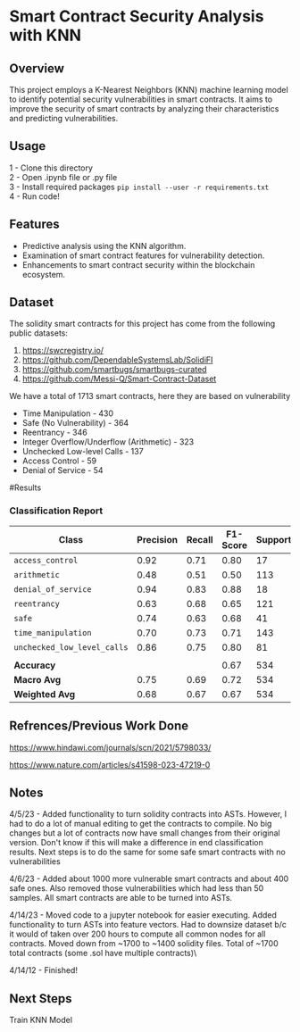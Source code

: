 # Smart Contract Security Analysis with KNN

## Overview

This project employs a K-Nearest Neighbors (KNN) machine learning model to identify potential security vulnerabilities in smart contracts. It aims to improve the security of smart contracts by analyzing their characteristics and predicting vulnerabilities.

## Usage
1 - Clone this directory \
2 - Open .ipynb file or .py file\
3 - Install required packages `pip install --user -r requirements.txt`\
4 - Run code!



## Features

- Predictive analysis using the KNN algorithm.
- Examination of smart contract features for vulnerability detection.
- Enhancements to smart contract security within the blockchain ecosystem.

## Dataset
The solidity smart contracts for this project has come from the following public datasets:
1. https://swcregistry.io/
2. https://github.com/DependableSystemsLab/SolidiFI
3. https://github.com/smartbugs/smartbugs-curated
4. https://github.com/Messi-Q/Smart-Contract-Dataset

We have a total of 1713 smart contracts, here they are based on vulnerability
* Time Manipulation - 430
* Safe (No Vulnerability) - 364
* Reentrancy - 346
* Integer Overflow/Underflow (Arithmetic) - 323
* Unchecked Low-level Calls - 137
* Access Control - 59
* Denial of Service - 54

#Results
### Classification Report

| Class                    | Precision | Recall | F1-Score | Support |
|--------------------------|-----------|--------|----------|---------|
| `access_control`         | 0.92      | 0.71   | 0.80     | 17      |
| `arithmetic`             | 0.48      | 0.51   | 0.50     | 113     |
| `denial_of_service`      | 0.94      | 0.83   | 0.88     | 18      |
| `reentrancy`             | 0.63      | 0.68   | 0.65     | 121     |
| `safe`                   | 0.74      | 0.63   | 0.68     | 41      |
| `time_manipulation`      | 0.70      | 0.73   | 0.71     | 143     |
| `unchecked_low_level_calls` | 0.86  | 0.75   | 0.80     | 81      |
|                          |           |        |          |         |
| **Accuracy**             |           |        | 0.67     | 534     |
| **Macro Avg**            | 0.75      | 0.69   | 0.72     | 534     |
| **Weighted Avg**         | 0.68      | 0.67   | 0.67     | 534     |



## Refrences/Previous Work Done
https://www.hindawi.com/journals/scn/2021/5798033/

https://www.nature.com/articles/s41598-023-47219-0

## Notes
4/5/23 - Added functionality to turn solidity contracts into ASTs. However, I had to do a lot of manual editing to get the contracts to compile. No big changes but a lot of contracts now have small changes from their original version. Don't know if this will make a difference in end classification results. Next steps is to do the same for some safe smart contracts with no vulnerabilities

4/6/23 - Added about 1000 more vulnerable smart contracts and about 400 safe ones. Also removed those vulnerabilities which had less than 50 samples. All smart contracts are able to be turned into ASTs.

4/14/23 - Moved code to a jupyter notebook for easier executing. Added functionality to turn ASTs into feature vectors. Had to downsize dataset b/c it would of taken over 200 hours to compute all common nodes for all contracts. Moved down from ~1700 to ~1400 solidity files. Total of ~1700 total contracts (some .sol have multiple contracts)\

4/14/12 - Finished!


## Next Steps
Train KNN Model

